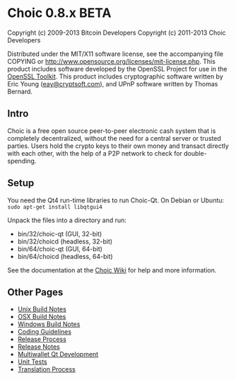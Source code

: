 Choic 0.8.x BETA
====================

Copyright (c) 2009-2013 Bitcoin Developers
Copyright (c) 2011-2013 Choic Developers

Distributed under the MIT/X11 software license, see the accompanying
file COPYING or http://www.opensource.org/licenses/mit-license.php.
This product includes software developed by the OpenSSL Project for use in the [OpenSSL Toolkit](http://www.openssl.org/). This product includes
cryptographic software written by Eric Young ([eay@cryptsoft.com](mailto:eay@cryptsoft.com)), and UPnP software written by Thomas Bernard.


Intro
---------------------
Choic is a free open source peer-to-peer electronic cash system that is
completely decentralized, without the need for a central server or trusted
parties.  Users hold the crypto keys to their own money and transact directly
with each other, with the help of a P2P network to check for double-spending.


Setup
---------------------
You need the Qt4 run-time libraries to run Choic-Qt. On Debian or Ubuntu:
	`sudo apt-get install libqtgui4`

Unpack the files into a directory and run:

- bin/32/choic-qt (GUI, 32-bit)
- bin/32/choicd (headless, 32-bit)
- bin/64/choic-qt (GUI, 64-bit)
- bin/64/choicd (headless, 64-bit)

See the documentation at the [Choic Wiki](http://choic.info)
for help and more information.


Other Pages
---------------------
- [Unix Build Notes](build-unix.md)
- [OSX Build Notes](build-osx.md)
- [Windows Build Notes](build-msw.md)
- [Coding Guidelines](coding.md)
- [Release Process](release-process.md)
- [Release Notes](release-notes.md)
- [Multiwallet Qt Development](multiwallet-qt.md)
- [Unit Tests](unit-tests.md)
- [Translation Process](translation_process.md)
